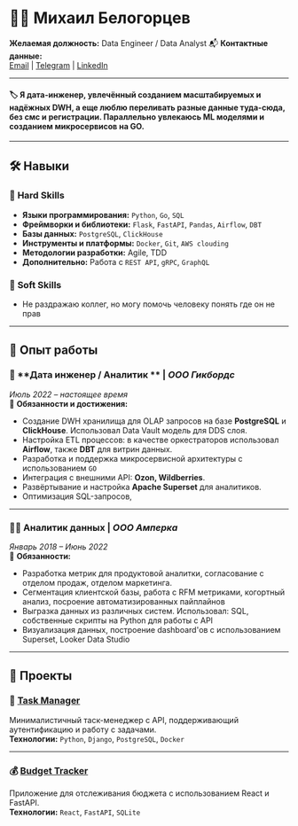 # 🧑‍💻 Михаил Белогорцев

**Желаемая должность:** Data Engineer / Data Analyst
📬 **Контактные данные:**  
[Email](mailto:erlit007@gmail.com) | [Telegram](https://t.me/erlitx) | [LinkedIn](https://www.linkedin.com/in/belogortsev-mihail-a17771124/) 

---

#### 🏷️ Я дата-инженер, увлечённый созданием масштабируемых и надёжных DWH, а еще люблю переливать разные данные туда-сюда, без смс и регистрации. Параллельно увлекаюсь ML моделями и созданием микросервисов на GO.
---

## 🛠️ Навыки

### 🎯 **Hard Skills**
- **Языки программирования:** `Python`, `Go`, `SQL`
- **Фреймворки и библиотеки:** `Flask`, `FastAPI`, `Pandas`, `Airflow`, `DBT`  
- **Базы данных:** `PostgreSQL`, `ClickHouse`
- **Инструменты и платформы:** `Docker`, `Git`, `AWS clouding`
- **Методологии разработки:** Agile, TDD  
- **Дополнительно:** Работа с `REST API`, `gRPC`, `GraphQL`  

### 🌟 **Soft Skills**
- Не раздражаю коллег, но могу помочь человеку понять где он не прав
---

## 🏢 Опыт работы

### 🚀 **Дата инженер / Аналитик ** | *ООО Гикбордс*  
*Июль 2022 – настоящее время*  
📍 **Обязанности и достижения:**
- Создание DWH хранилища для OLAP запросов на базе **PostgreSQL** и **ClickHouse**. Использовал Data Vault модель для DDS слоя.
- Настройка ETL процессов: в качестве оркестраторов использовал **Airflow**, также **DBT** для витрин данных.
- Разработка и поддержка микросервисной архитектуры с использованием `GO`
- Интеграция с внешними API: **Ozon, Wildberries**.
- Развёртывание и настройка **Apache Superset** для аналитиков.
- Оптимизация SQL-запросов,


---

### 🧑‍💻 **Аналитик данных** | *ООО Амперка*  
*Январь 2018 – Июнь 2022*  
📍 **Обязанности:**
- Разработка метрик для продуктовой аналитки, согласование с отделом продаж, отделом маркетинга.
- Сегментация клиентской базы, работа с RFM метриками, когортный анализ, посроение автоматизированных пайплайнов 
- Выгразка данных из различных систем. Использовал: SQL, собственные скрипты на Python для работы с API
- Визуализация данных, построение dashboard'ов с использованием Superset, Looker Data Studio

---

## 🎨 Проекты

### 📝 **[Task Manager](https://github.com/your_username/task-manager)**  
Минималистичный таск-менеджер с API, поддерживающий аутентификацию и работу с задачами.  
**Технологии:** `Python`, `Django`, `PostgreSQL`, `Docker`  

---

### 💰 **[Budget Tracker](https://github.com/your_username/budget-tracker)**  
Приложение для отслеживания бюджета с использованием React и FastAPI.  
**Технологии:** `React`, `FastAPI`, `SQLite`  


